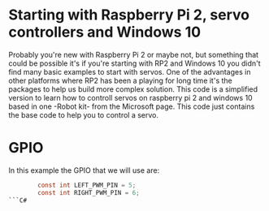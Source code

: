 # Starting with Raspberry Pi 2, servo controllers and Windows 10 
Probably you're new with Raspberry Pi 2 or maybe not, but something that could be possible it's if you're starting with RP2 and Windows 10 you didn't find many basic examples to start with servos. One of the advantages in other platforms where RP2 has been a playing for long time it's the packages to help us build more complex solution. This code is a simplified version to learn how to controll servos on raspberry pi 2 and windows 10 based in one -Robot kit- from the Microsoft page. This code just contains the base code to help you to control a servo.

# GPIO
In this example the GPIO that we will use are:
```C#
        const int LEFT_PWM_PIN = 5;
        const int RIGHT_PWM_PIN = 6;
```C#
        

